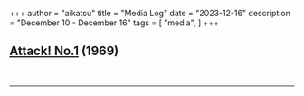 +++
author = "aikatsu"
title = "Media Log"
date = "2023-12-16"
description = "December 10 - December 16"
tags = [
    "media",
]
+++

## [Attack! No.1](https://anidb.net/anime/757) (1969)
<!--more-->


<br>

---

<br>







